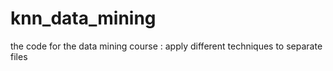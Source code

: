 # knn_data_mining
the code for the data mining course : 
apply different techniques to separate files
